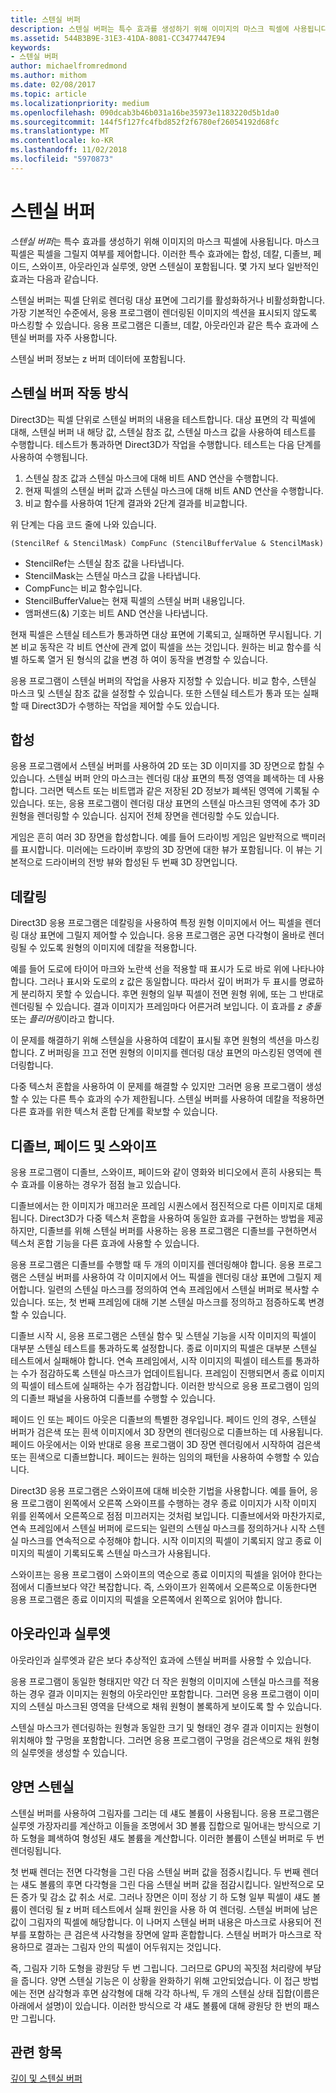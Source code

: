 ```yaml
---
title: 스텐실 버퍼
description: 스텐실 버퍼는 특수 효과를 생성하기 위해 이미지의 마스크 픽셀에 사용됩니다.
ms.assetid: 544B3B9E-31E3-41DA-8081-CC3477447E94
keywords:
- 스텐실 버퍼
author: michaelfromredmond
ms.author: mithom
ms.date: 02/08/2017
ms.topic: article
ms.localizationpriority: medium
ms.openlocfilehash: 090dcab3b46b031a16be35973e1183220d5b1da0
ms.sourcegitcommit: 144f5f127fc4fbd852f2f6780ef26054192d68fc
ms.translationtype: MT
ms.contentlocale: ko-KR
ms.lasthandoff: 11/02/2018
ms.locfileid: "5970873"
---
```

# <a name="stencil-buffers"></a>스텐실 버퍼


*스텐실 버퍼*는 특수 효과를 생성하기 위해 이미지의 마스크 픽셀에 사용됩니다. 마스크 픽셀은 픽셀을 그릴지 여부를 제어합니다. 이러한 특수 효과에는 합성, 데칼, 디졸브, 페이드, 스와이프, 아웃라인과 실루엣, 양면 스텐실이 포함됩니다. 몇 가지 보다 일반적인 효과는 다음과 같습니다.

스텐실 버퍼는 픽셀 단위로 렌더링 대상 표면에 그리기를 활성화하거나 비활성화합니다. 가장 기본적인 수준에서, 응용 프로그램이 렌더링된 이미지의 섹션을 표시되지 않도록 마스킹할 수 있습니다. 응용 프로그램은 디졸브, 데칼, 아웃라인과 같은 특수 효과에 스텐실 버퍼를 자주 사용합니다.

스텐실 버퍼 정보는 z 버퍼 데이터에 포함됩니다.

## <a name="span-idhowthestencilbufferworksspanspan-idhowthestencilbufferworksspanspan-idhowthestencilbufferworksspanhow-the-stencil-buffer-works"></a><span id="How_the_Stencil_Buffer_Works"></span><span id="how_the_stencil_buffer_works"></span><span id="HOW_THE_STENCIL_BUFFER_WORKS"></span>스텐실 버퍼 작동 방식


Direct3D는 픽셀 단위로 스텐실 버퍼의 내용을 테스트합니다. 대상 표면의 각 픽셀에 대해, 스텐실 버퍼 내 해당 값, 스텐실 참조 값, 스텐실 마스크 값을 사용하여 테스트를 수행합니다. 테스트가 통과하면 Direct3D가 작업을 수행합니다. 테스트는 다음 단계를 사용하여 수행됩니다.

1.  스텐실 참조 값과 스텐실 마스크에 대해 비트 AND 연산을 수행합니다.
2.  현재 픽셀의 스텐실 버퍼 값과 스텐실 마스크에 대해 비트 AND 연산을 수행합니다.
3.  비교 함수를 사용하여 1단계 결과와 2단계 결과를 비교합니다.

위 단계는 다음 코드 줄에 나와 있습니다.

```
(StencilRef & StencilMask) CompFunc (StencilBufferValue & StencilMask)
```

-   StencilRef는 스텐실 참조 값을 나타냅니다.
-   StencilMask는 스텐실 마스크 값을 나타냅니다.
-   CompFunc는 비교 함수입니다.
-   StencilBufferValue는 현재 픽셀의 스텐실 버퍼 내용입니다.
-   앰퍼샌드(&) 기호는 비트 AND 연산을 나타냅니다.

현재 픽셀은 스텐실 테스트가 통과하면 대상 표면에 기록되고, 실패하면 무시됩니다. 기본 비교 동작은 각 비트 연산에 관계 없이 픽셀을 쓰는 것입니다. 원하는 비교 함수를 식별 하도록 열거 된 형식의 값을 변경 하 여이 동작을 변경할 수 있습니다.

응용 프로그램이 스텐실 버퍼의 작업을 사용자 지정할 수 있습니다. 비교 함수, 스텐실 마스크 및 스텐실 참조 값을 설정할 수 있습니다. 또한 스텐실 테스트가 통과 또는 실패할 때 Direct3D가 수행하는 작업을 제어할 수도 있습니다.

## <a name="span-idcompositingspanspan-idcompositingspanspan-idcompositingspancompositing"></a><span id="Compositing"></span><span id="compositing"></span><span id="COMPOSITING"></span>합성


응용 프로그램에서 스텐실 버퍼를 사용하여 2D 또는 3D 이미지를 3D 장면으로 합칠 수 있습니다. 스텐실 버퍼 안의 마스크는 렌더링 대상 표면의 특정 영역을 폐색하는 데 사용합니다. 그러면 텍스트 또는 비트맵과 같은 저장된 2D 정보가 폐색된 영역에 기록될 수 있습니다. 또는, 응용 프로그램이 렌더링 대상 표면의 스텐실 마스크된 영역에 추가 3D 원형을 렌더링할 수 있습니다. 심지어 전체 장면을 렌더링할 수도 있습니다.

게임은 흔히 여러 3D 장면을 합성합니다. 예를 들어 드라이빙 게임은 일반적으로 백미러를 표시합니다. 미러에는 드라이버 후방의 3D 장면에 대한 뷰가 포함됩니다. 이 뷰는 기본적으로 드라이버의 전방 뷰와 합성된 두 번째 3D 장면입니다.

## <a name="span-iddecalingspanspan-iddecalingspanspan-iddecalingspandecaling"></a><span id="Decaling"></span><span id="decaling"></span><span id="DECALING"></span>데칼링


Direct3D 응용 프로그램은 데칼링을 사용하여 특정 원형 이미지에서 어느 픽셀을 렌더링 대상 표면에 그릴지 제어할 수 있습니다. 응용 프로그램은 공면 다각형이 올바로 렌더링될 수 있도록 원형의 이미지에 데칼을 적용합니다.

예를 들어 도로에 타이어 마크와 노란색 선을 적용할 때 표시가 도로 바로 위에 나타나야 합니다. 그러나 표시와 도로의 z 값은 동일합니다. 따라서 깊이 버퍼가 두 표시를 명료하게 분리하지 못할 수 있습니다. 후면 원형의 일부 픽셀이 전면 원형 위에, 또는 그 반대로 렌더링될 수 있습니다. 결과 이미지가 프레임마다 어른거려 보입니다. 이 효과를 *z 충돌* 또는 *플리머링*이라고 합니다.

이 문제를 해결하기 위해 스텐실을 사용하여 데칼이 표시될 후면 원형의 섹션을 마스킹합니다. Z 버퍼링을 끄고 전면 원형의 이미지를 렌더링 대상 표면의 마스킹된 영역에 렌더링합니다.

다중 텍스처 혼합을 사용하여 이 문제를 해결할 수 있지만 그러면 응용 프로그램이 생성할 수 있는 다른 특수 효과의 수가 제한됩니다. 스텐실 버퍼를 사용하여 데칼을 적용하면 다른 효과를 위한 텍스처 혼합 단계를 확보할 수 있습니다.

## <a name="span-iddissolvesfadesandswipesspanspan-iddissolvesfadesandswipesspanspan-iddissolvesfadesandswipesspandissolves-fades-and-swipes"></a><span id="Dissolves__fades__and_swipes"></span><span id="dissolves__fades__and_swipes"></span><span id="DISSOLVES__FADES__AND_SWIPES"></span>디졸브, 페이드 및 스와이프


응용 프로그램이 디졸브, 스와이프, 페이드와 같이 영화와 비디오에서 흔히 사용되는 특수 효과를 이용하는 경우가 점점 늘고 있습니다.

디졸브에서는 한 이미지가 매끄러운 프레임 시퀀스에서 점진적으로 다른 이미지로 대체됩니다. Direct3D가 다중 텍스처 혼합을 사용하여 동일한 효과를 구현하는 방법을 제공하지만, 디졸브를 위해 스텐실 버퍼를 사용하는 응용 프로그램은 디졸브를 구현하면서 텍스처 혼합 기능을 다른 효과에 사용할 수 있습니다.

응용 프로그램은 디졸브를 수행할 때 두 개의 이미지를 렌더링해야 합니다. 응용 프로그램은 스텐실 버퍼를 사용하여 각 이미지에서 어느 픽셀을 렌더링 대상 표면에 그릴지 제어합니다. 일련의 스텐실 마스크를 정의하여 연속 프레임에서 스텐실 버퍼로 복사할 수 있습니다. 또는, 첫 번째 프레임에 대해 기본 스텐실 마스크를 정의하고 점증하도록 변경할 수 있습니다.

디졸브 시작 시, 응용 프로그램은 스텐실 함수 및 스텐실 기능을 시작 이미지의 픽셀이 대부분 스텐실 테스트를 통과하도록 설정합니다. 종료 이미지의 픽셀은 대부분 스텐실 테스트에서 실패해야 합니다. 연속 프레임에서, 시작 이미지의 픽셀이 테스트를 통과하는 수가 점감하도록 스텐실 마스크가 업데이트됩니다. 프레임이 진행되면서 종료 이미지의 픽셀이 테스트에 실패하는 수가 점감합니다. 이러한 방식으로 응용 프로그램이 임의의 디졸브 패널을 사용하여 디졸브를 수행할 수 있습니다.

페이드 인 또는 페이드 아웃은 디졸브의 특별한 경우입니다. 페이드 인의 경우, 스텐실 버퍼가 검은색 또는 흰색 이미지에서 3D 장면의 렌더링으로 디졸브하는 데 사용됩니다. 페이드 아웃에서는 이와 반대로 응용 프로그램이 3D 장면 렌더링에서 시작하여 검은색 또는 흰색으로 디졸브합니다. 페이드는 원하는 임의의 패턴을 사용하여 수행할 수 있습니다.

Direct3D 응용 프로그램은 스와이프에 대해 비슷한 기법을 사용합니다. 예를 들어, 응용 프로그램이 왼쪽에서 오른쪽 스와이프를 수행하는 경우 종료 이미지가 시작 이미지 위를 왼쪽에서 오른쪽으로 점점 미끄러지는 것처럼 보입니다. 디졸브에서와 마찬가지로, 연속 프레임에서 스텐실 버퍼에 로드되는 일련의 스텐실 마스크를 정의하거나 시작 스텐실 마스크를 연속적으로 수정해야 합니다. 시작 이미지의 픽셀이 기록되지 않고 종료 이미지의 픽셀이 기록되도록 스텐실 마스크가 사용됩니다.

스와이프는 응용 프로그램이 스와이프의 역순으로 종료 이미지의 픽셀을 읽어야 한다는 점에서 디졸브보다 약간 복잡합니다. 즉, 스와이프가 왼쪽에서 오른쪽으로 이동한다면 응용 프로그램은 종료 이미지의 픽셀을 오른쪽에서 왼쪽으로 읽어야 합니다.

## <a name="span-idoutlinesandsilhouettesspanspan-idoutlinesandsilhouettesspanspan-idoutlinesandsilhouettesspanoutlines-and-silhouettes"></a><span id="Outlines_and_silhouettes"></span><span id="outlines_and_silhouettes"></span><span id="OUTLINES_AND_SILHOUETTES"></span>아웃라인과 실루엣


아웃라인과 실루엣과 같은 보다 추상적인 효과에 스텐실 버퍼를 사용할 수 있습니다.

응용 프로그램이 동일한 형태지만 약간 더 작은 원형의 이미지에 스텐실 마스크를 적용하는 경우 결과 이미지는 원형의 아웃라인만 포함합니다. 그러면 응용 프로그램이 이미지의 스텐실 마스크된 영역을 단색으로 채워 원형이 볼록하게 보이도록 할 수 있습니다.

스텐실 마스크가 렌더링하는 원형과 동일한 크기 및 형태인 경우 결과 이미지는 원형이 위치해야 할 구멍을 포함합니다. 그러면 응용 프로그램이 구멍을 검은색으로 채워 원형의 실루엣을 생성할 수 있습니다.

## <a name="span-idtwo-sidedstencilspanspan-idtwo-sidedstencilspanspan-idtwo-sidedstencilspantwo-sided-stencil"></a><span id="Two-sided_stencil"></span><span id="two-sided_stencil"></span><span id="TWO-SIDED_STENCIL"></span>양면 스텐실


스텐실 버퍼를 사용하여 그림자를 그리는 데 섀도 볼륨이 사용됩니다. 응용 프로그램은 실루엣 가장자리를 계산하고 이들을 조명에서 3D 볼륨 집합으로 밀어내는 방식으로 기하 도형을 폐색하여 형성된 섀도 볼륨을 계산합니다. 이러한 볼륨이 스텐실 버퍼로 두 번 렌더링됩니다.

첫 번째 렌더는 전면 다각형을 그린 다음 스텐실 버퍼 값을 점증시킵니다. 두 번째 렌더는 섀도 볼륨의 후면 다각형을 그린 다음 스텐실 버퍼 값을 점감시킵니다. 일반적으로 모든 증가 및 감소 값 취소 서로. 그러나 장면은 이미 정상 기 하 도형 일부 픽셀이 섀도 볼륨이 렌더링 될 z 버퍼 테스트에서 실패 원인을 사용 하 여 렌더링. 스텐실 버퍼에 남은 값이 그림자의 픽셀에 해당합니다. 이 나머지 스텐실 버퍼 내용은 마스크로 사용되어 전부를 포함하는 큰 검은색 사각형을 장면에 알파 혼합합니다. 스텐실 버퍼가 마스크로 작용하므로 결과는 그림자 안의 픽셀이 어두워지는 것입니다.

즉, 그림자 기하 도형을 광원당 두 번 그립니다. 그러므로 GPU의 꼭짓점 처리량에 부담을 줍니다. 양면 스텐실 기능은 이 상황을 완화하기 위해 고안되었습니다. 이 접근 방법에는 전면 삼각형과 후면 삼각형에 대해 각각 하나씩, 두 개의 스텐실 상태 집합(이름은 아래에서 설명)이 있습니다. 이러한 방식으로 각 섀도 볼륨에 대해 광원당 한 번의 패스만 그립니다.

## <a name="span-idrelated-topicsspanrelated-topics"></a><span id="related-topics"></span>관련 항목


[깊이 및 스텐실 버퍼](depth-and-stencil-buffers.md)

 

 




